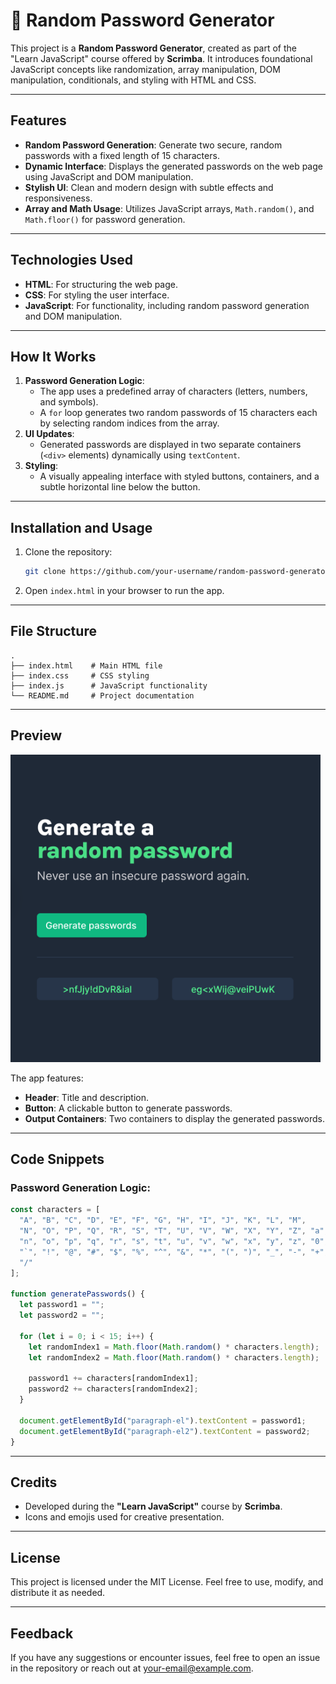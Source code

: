 # 🔑 Random Password Generator

This project is a **Random Password Generator**, created as part of the "Learn JavaScript" course offered by **Scrimba**. It introduces foundational JavaScript concepts like randomization, array manipulation, DOM manipulation, conditionals, and styling with HTML and CSS.

---

## Features

- **Random Password Generation**: Generate two secure, random passwords with a fixed length of 15 characters.
- **Dynamic Interface**: Displays the generated passwords on the web page using JavaScript and DOM manipulation.
- **Stylish UI**: Clean and modern design with subtle effects and responsiveness.
- **Array and Math Usage**: Utilizes JavaScript arrays, `Math.random()`, and `Math.floor()` for password generation.

---

## Technologies Used

- **HTML**: For structuring the web page.
- **CSS**: For styling the user interface.
- **JavaScript**: For functionality, including random password generation and DOM manipulation.

---

## How It Works

1. **Password Generation Logic**:
   - The app uses a predefined array of characters (letters, numbers, and symbols).
   - A `for` loop generates two random passwords of 15 characters each by selecting random indices from the array.
2. **UI Updates**:
   - Generated passwords are displayed in two separate containers (`<div>` elements) dynamically using `textContent`.
3. **Styling**:
   - A visually appealing interface with styled buttons, containers, and a subtle horizontal line below the button.

---

## Installation and Usage

1. Clone the repository:
   ```bash
   git clone https://github.com/your-username/random-password-generator.git
   ```
2. Open `index.html` in your browser to run the app.

---

## File Structure

```
.
├── index.html    # Main HTML file
├── index.css     # CSS styling
├── index.js      # JavaScript functionality
└── README.md     # Project documentation
```

---

## Preview

![Random Password Generator](./imgs/screenshot.png)

The app features:
- **Header**: Title and description.
- **Button**: A clickable button to generate passwords.
- **Output Containers**: Two containers to display the generated passwords.




---

## Code Snippets

### Password Generation Logic:
```javascript
const characters = [
  "A", "B", "C", "D", "E", "F", "G", "H", "I", "J", "K", "L", "M",
  "N", "O", "P", "Q", "R", "S", "T", "U", "V", "W", "X", "Y", "Z", "a", "b", "c", "d", "e", "f", "g", "h", "i", "j", "k", "l", "m",
  "n", "o", "p", "q", "r", "s", "t", "u", "v", "w", "x", "y", "z", "0", "1", "2", "3", "4", "5", "6", "7", "8", "9", "~",
  "`", "!", "@", "#", "$", "%", "^", "&", "*", "(", ")", "_", "-", "+", "=", "{", "[", "}", "]", ",", "|", ":", ";", "<", ">", ".", "?",
  "/"
];

function generatePasswords() {
  let password1 = "";
  let password2 = "";

  for (let i = 0; i < 15; i++) {
    let randomIndex1 = Math.floor(Math.random() * characters.length);
    let randomIndex2 = Math.floor(Math.random() * characters.length);

    password1 += characters[randomIndex1];
    password2 += characters[randomIndex2];
  }

  document.getElementById("paragraph-el").textContent = password1;
  document.getElementById("paragraph-el2").textContent = password2;
}
```




---

## Credits

- Developed during the **"Learn JavaScript"** course by **Scrimba**.
- Icons and emojis used for creative presentation.

---

## License

This project is licensed under the MIT License. Feel free to use, modify, and distribute it as needed.

---

## Feedback

If you have any suggestions or encounter issues, feel free to open an issue in the repository or reach out at your-email@example.com.

